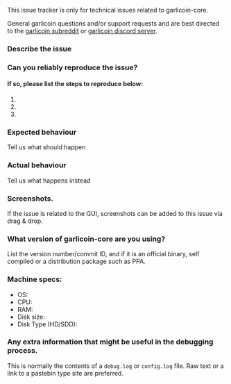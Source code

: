 <!--- Remove sections that do not apply -->

This issue tracker is only for technical issues related to garlicoin-core.

General garlicoin questions and/or support requests and are best directed to the [garlicoin subreddit](https://www.reddit.com/r/garlicoin/) or [garlicoin discord server](https://discord.gg/garlicoin).

### Describe the issue

### Can you reliably reproduce the issue?
#### If so, please list the steps to reproduce below:
1.
2.
3.

### Expected behaviour
Tell us what should happen

### Actual behaviour
Tell us what happens instead

### Screenshots.
If the issue is related to the GUI, screenshots can be added to this issue via drag & drop.

### What version of garlicoin-core are you using?
List the version number/commit ID, and if it is an official binary, self compiled or a distribution package such as PPA.

### Machine specs:
- OS:
- CPU:
- RAM:
- Disk size:
- Disk Type (HD/SDD):

### Any extra information that might be useful in the debugging process.
This is normally the contents of a `debug.log` or `config.log` file. Raw text or a link to a pastebin type site are preferred.
